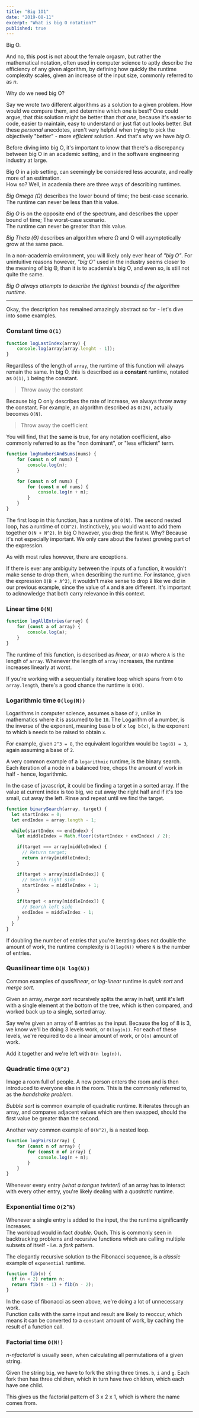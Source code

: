 ```yaml
---
title: "Big 1O1"
date: "2019-08-11"
excerpt: "What is big O notation?"
published: true
---
```


Big O.

And no, this post is not about the female orgasm, but rather the mathematical notation, 
often used in computer science to aptly describe the efficiency of any given algorithm, 
by defining how quickly the runtime complexity scales, given an increase of the input size, commonly referred to as *n*.

Why do we need big O?

Say we wrote two different algorithms as a solution to a given problem.
How would we compare them, and determine which one is best?
One could argue, that *this* solution might be better than *that one*, 
because it's easier to code, easier to maintain, easy to understand or just flat out looks better. 
But these *personal* anecdotes, aren't very helpful when trying to pick the objectively "better" - more *efficient* solution.
And that's why we have *big O*.

Before diving into big O, it's important to know that there's a discrepancy between big O in an academic setting,
and in the software engineering industry at large. 

Big O in a job setting, can seemingly be considered less accurate, and really more of an estimation.  
How so? Well, in academia there are three ways of describing runtimes.

*Big Omega (Ω)* describes the lower bound of time; the best-case scenario.  
The runtime can never be less than this value.  

*Big O* is on the opposite end of the spectrum, and describes the upper bound of time; The worst-case scenario.  
The runtime can never be greater than this value.  

*Big Theta (Θ)* describes an algorithm where Ω and O will asymptotically grow at the same pace.  

In a non-academia environment, you will likely only ever hear of *"big O"*.
For unintuitive reasons however, *"big O"* used in the industry seems closer to the meaning of big Θ, 
than it is to academia's big O, and even so, is still not quite the same.

*Big O always attempts to describe the tightest bounds of the algorithm runtime.*

---

Okay, the description has remained amazingly abstract so far - let's dive into some examples.

### Constant time `O(1)`

```javascript
function logLastIndex(array) {
	console.log(array[array.lenght - 1]);
}
```

Regardless of the length of `array`, the runtime of this function will always remain the same.
In big O, this is described as a **constant** runtime, notated as `O(1)`, `1` being the constant.

> Throw away the constant

Because big O only describes the rate of increase, we always throw away the constant.
For example, an algorithm described as `O(2N)`, actually becomes `O(N)`.

> Throw away the coefficient

You will find, that the same is true, for any notation coefficient, also commonly referred to as the "non dominant", or "less efficient" term.

```javascript
function logNumbersAndSums(nums) {
	for (const n of nums) {
		console.log(n);
	}

	for (const n of nums) {
		for (const m of nums) {
			console.log(n + m);
		}
	}
}
```

The first loop in this function, has a runtime of `O(N)`. The second nested loop, has a runtime of `O(N^2)`.
Instinctively, you would want to add them together `O(N + N^2)`. In big O however, you drop the first `N`.
Why? Because it's not especially important. We only care about the fastest growing part of the expression.

As with most rules however, there are exceptions.

If there is ever any ambiguity between the inputs of a function, it wouldn't make sense to drop them, when describing the runtime. For instance, given the expression `O(B + A^2)`, it wouldn't make sense to drop `B` like we did in our previous example, since the value of `A` and `B` are different. It's important to acknowledge that both carry relevance in this context.

### Linear time `O(N)`

```javascript
function logAllEntries(array) {
	for (const a of array) {
		console.log(a);
	}
}
```

The runtime of this function, is described as *linear*, or `O(A)` where `A` is the length of `array`.
Whenever the length of `array` increases, the runtime increases linearly at worst.

If you're working with a sequentially iterative loop which spans from `0` to `array.length`, there's a good chance the runtime is `O(N)`.

### Logarithmic time `O(log(N))`

Logarithms in computer science, assumes a base of `2`, unlike in mathematics where it is assumed to be `10`.
The Logarithm of a number, is the inverse of the exponent, meaning base b of x `log b(x)`, is the exponent to which `b` needs to be raised to obtain `x`.

For example, given `2^3 = 8`, the equivalent logarithm would be `log(8) = 3`, again assuming a base of `2`.

A very common example of a `logarithmic` runtime, is the binary search.
Each iteration of a node in a balanced tree, chops the amount of work in half - hence, logarithmic.

In the case of javascript, it could be finding a target in a sorted array.
If the value at current index is too big, we cut away the right half and if it's too small, cut away the left.
Rinse and repeat until we find the target.

```javascript
function binarySearch(array, target) {
  let startIndex = 0;
  let endIndex = array.length - 1;

  while(startIndex <= endIndex) {
    let middleIndex = Math.floor((startIndex + endIndex) / 2);

    if(target === array[middleIndex) {
      // Return target;
      return array[middleIndex];
    }

    if(target > array[middleIndex]) {
      // Search right side
      startIndex = middleIndex + 1;
    }

    if(target < array[middleIndex]) {
      // Search left side
      endIndex = middleIndex - 1;
    }
  }
}
```

If doubling the number of entries that you're iterating does not double the amount of work, the runtime complexity is `O(log(N))` where `N` is the number of entries.

### Quasilinear time `O(N log(N))`

Common examples of *quasilinear*, or *log-linear* runtime is *quick sort* and *merge sort*.

Given an array, *merge sort* recursively splits the array in half, until it's left with a single element at the bottom of the tree, which is then compared, and worked back up to a single, sorted array.

Say we're given an array of 8 entries as the input.
Because the log of 8 is 3, we know we'll be doing 3 levels work, or  `O(log(n))`.
For each of these levels, we're required to do a linear amount of work, or `O(n)` amount of work.

Add it together and we're left with `O(n log(n))`.

### Quadratic time `O(N^2)`

Image a room full of people. A new person enters the room and is then introduced to everyone else in the room.
This is the commonly referred to, as the *handshake problem*.

*Bubble sort* is common example of quadratic runtime. It iterates through an array, and compares adjacent values which are then swapped, should the first value be greater than the second.

Another *very* common example of `O(N^2)`, is a nested loop.

```javascript
function logPairs(array) {
	for (const n of array) {
		for (const m of array) {
			console.log(n + m);
		}
	}
}
```

Whenever every entry *(what a tongue twister!)* of an array has to interact with every other entry, you're likely dealing with a *quadratic* runtime.

### Exponential time `O(2^N)`

Whenever a single entry is added to the input, the the runtime significantly increases.  
The workload would in fact *double*. Ouch. This is commonly seen in backtracking problems and recursive functions which are calling multiple subsets of itself - i.e. a *fork* pattern.

The elegantly recursive solution to the Fibonacci sequence, is a *classic* example of `exponential` runtime.  

```javascript
function fib(n) {
  if (n < 2) return n;
  return fib(n - 1) + fib(n - 2);
}
```

In the case of fibonacci as seen above, we're doing a lot of unnecessary work.  
Function calls with the same input and result are likely to reoccur, which means it can be converted to a `constant` amount of work, by caching the result of a function call.


### Factorial time `O(N!)`

*n-nfactorial* is usually seen, when calculating all permutations of a given string.

Given the string `big`, we have to fork the string three times. `b`, `i` and `g`.
Each fork then has three children, which in turn have two children, which each have one child.

This gives us the factorial pattern of 3 x 2 x 1, which is where the name comes from.

---
